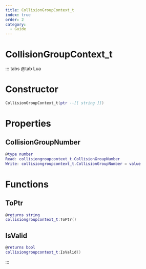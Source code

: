 ```yaml
---
title: CollisionGroupContext_t
index: true
order: 2
category:
  - Guide
---
```


# CollisionGroupContext_t

::: tabs
@tab Lua
# Constructor
```lua
CollisionGroupContext_t(ptr --[[ string ]])
```
# Properties
## CollisionGroupNumber 
```lua
@type number
Read: collisiongroupcontext_t.CollisionGroupNumber
Write: collisiongroupcontext_t.CollisionGroupNumber = value
```
# Functions
## ToPtr
```lua
@returns string
collisiongroupcontext_t:ToPtr()
```
## IsValid
```lua
@returns bool
collisiongroupcontext_t:IsValid()
```

:::